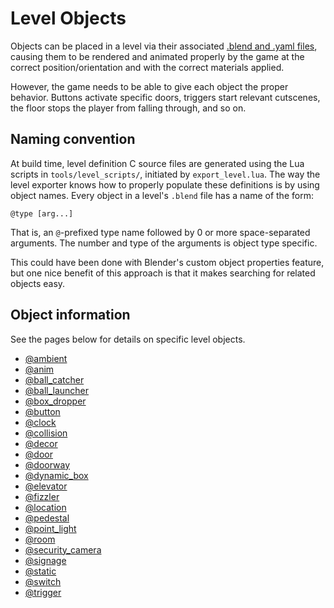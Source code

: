 # Level Objects

Objects can be placed in a level via their associated
[.blend and .yaml files](../file_formats.md), causing them to be rendered and
animated properly by the game at the correct position/orientation and with the
correct materials applied.

However, the game needs to be able to give each object the proper behavior.
Buttons activate specific doors, triggers start relevant cutscenes, the floor
stops the player from falling through, and so on.

## Naming convention

At build time, level definition C source files are generated using the Lua
scripts in `tools/level_scripts/`, initiated by `export_level.lua`. The way the
level exporter knows how to properly populate these definitions is by using
object names. Every object in a level's `.blend` file has a name of the form:
```
@type [arg...]
```

That is, an `@`-prefixed type name followed by 0 or more space-separated
arguments. The number and type of the arguments is object type specific.

This could have been done with Blender's custom object properties feature, but
one nice benefit of this approach is that it makes searching for related objects
easy.

## Object information

See the pages below for details on specific level objects.

* [@ambient](./ambient.md)
* [@anim](./anim.md)
* [@ball_catcher](./ball_catcher.md)
* [@ball_launcher](./ball_launcher.md)
* [@box_dropper](./box_dropper.md)
* [@button](./button.md)
* [@clock](./clock.md)
* [@collision](./collision.md)
* [@decor](./decor.md)
* [@door](./door.md)
* [@doorway](./doorway.md)
* [@dynamic_box](./dynamic_box.md)
* [@elevator](./elevator.md)
* [@fizzler](./fizzler.md)
* [@location](./location.md)
* [@pedestal](./pedestal.md)
* [@point_light](./point_light.md)
* [@room](./room.md)
* [@security_camera](./security_camera.md)
* [@signage](./signage.md)
* [@static](./static.md)
* [@switch](./switch.md)
* [@trigger](./trigger.md)
